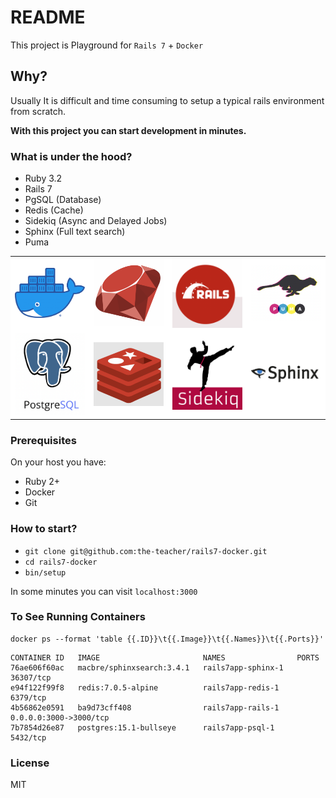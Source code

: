 # README

This project is Playground for `Rails 7` + `Docker`

## Why?

Usually It is difficult and time consuming to setup a typical rails environment from scratch.

**With this project you can start development in minutes.**

### What is under the hood?

- Ruby 3.2
- Rails 7
- PgSQL (Database)
- Redis (Cache)
- Sidekiq (Async and Delayed Jobs)
- Sphinx (Full text search)
- Puma

<table bgcolor="white">
  <tr>
    <td><img width="400" src="docs/docker.png" /></td></td>
    <td><img width="400" src="docs/ruby.png" /></td>
    <td><img width="400" src="docs/rails7.png" /></td>
    <td><img width="400" src="docs/puma.png" /></td></td>
  </tr>
  <tr>
    <td><img width="400" src="docs/pgsql.png" /></td>
    <td><img width="400" src="docs/redis.png" /></td>
    <td><img width="400" src="docs/sidekiq.png" /></td>
    <td><img width="400" src="docs/sphinx.png" /></td>
  </tr>
</table>

### Prerequisites

On your host you have:

- Ruby 2+
- Docker
- Git

### How to start?

- `git clone git@github.com:the-teacher/rails7-docker.git`
- `cd rails7-docker`
- `bin/setup`

In some minutes you can visit `localhost:3000`

### To See Running Containers

```
docker ps --format 'table {{.ID}}\t{{.Image}}\t{{.Names}}\t{{.Ports}}'
```

```
CONTAINER ID   IMAGE                       NAMES                PORTS
76ae606f60ac   macbre/sphinxsearch:3.4.1   rails7app-sphinx-1   36307/tcp
e94f122f99f8   redis:7.0.5-alpine          rails7app-redis-1    6379/tcp
4b56862e0591   ba9d73cff408                rails7app-rails-1    0.0.0.0:3000->3000/tcp
7b7854d26e87   postgres:15.1-bullseye      rails7app-psql-1     5432/tcp
```

### License

MIT
